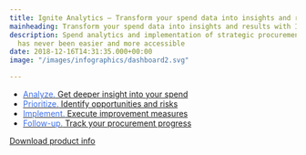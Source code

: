 ```yaml
---
title: Ignite Analytics – Transform your spend data into insights and results
mainheading: Transform your spend data into insights and results with Ignite
description: Spend analytics and implementation of strategic procurement decisions
  has never been easier and more accessible
date: 2018-12-16T14:31:35.000+00:00
image: "/images/infographics/dashboard2.svg"

---
```

<ul class="fa-ul">

<li><a href="#analyze" class="analytics-link"><span class="fa-li"><i class="fas fa-chart-bar" style="color: #3C6FE9"></i></span><span style="color: #3C6FE9">Analyze.</span> Get deeper insight into your spend</a></li>

<li><a href="#prioritize" class="analytics-link"><span class="fa-li"><i class="fas fa-exclamation-triangle" style="color: #3C6FE9"></i></span><span style="color: #3C6FE9">Prioritize.</span> Identify opportunities and risks</li>

<li><a href="#implement" class="analytics-link"><span class="fa-li"><i class="fas fa-magic" style="color: #3C6FE9"></i></span><span style="color: #3C6FE9">Implement.</span> Execute improvement measures</li>

<li><a href="#followup" class="analytics-link"><span class="fa-li"><i class="fas fa-sync"></i></span><span style="color: #3C6FE9">Follow-up.</span> Track your procurement progress</li>

</ul>

<a class="btn btn-primary action-btn" style="margin-top:1em !important;" href="/en/ignite-analytics/produktinformasjon">Download product info</a>